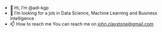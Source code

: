 - 👋 Hi, I’m @adi-kgp
- 👀 I’m looking for a job in Data Science, Machine Learning and Business Intelligence 
- 📫 How to reach me You can reach me on john.claystone@gmail.com

<!---
adi-kgp/adi-kgp is a ✨ special ✨ repository because its `README.md` (this file) appears on your GitHub profile.
You can click the Preview link to take a look at your changes.
--->
